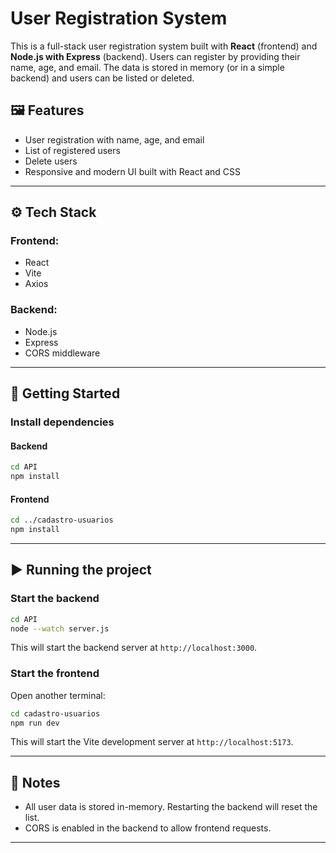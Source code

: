 # User Registration System

This is a full-stack user registration system built with **React** (frontend) and **Node.js with Express** (backend). Users can register by providing their name, age, and email. The data is stored in memory (or in a simple backend) and users can be listed or deleted.

## 🖼️ Features

- User registration with name, age, and email
- List of registered users
- Delete users
- Responsive and modern UI built with React and CSS

---

## ⚙️ Tech Stack

### Frontend:
- React
- Vite
- Axios

### Backend:
- Node.js
- Express
- CORS middleware

---

## 🚀 Getting Started

### Install dependencies

#### Backend

```bash
cd API
npm install
```

#### Frontend

```bash
cd ../cadastro-usuarios
npm install
```

---

## ▶️ Running the project

### Start the backend

```bash
cd API
node --watch server.js
```

This will start the backend server at `http://localhost:3000`.

### Start the frontend

Open another terminal:

```bash
cd cadastro-usuarios
npm run dev
```

This will start the Vite development server at `http://localhost:5173`.

---

## 📌 Notes

- All user data is stored in-memory. Restarting the backend will reset the list.
- CORS is enabled in the backend to allow frontend requests.

---
